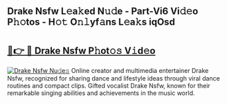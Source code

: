 ## Drake Nsfw L𝚎a𝚔ed N𝚞𝚍e - Part-Vi6 Vi𝚍𝚎o P𝚑𝚘tos - H𝚘𝚝 O𝚗𝚕yf𝚊ns L𝚎a𝚔s iqOsd

# <h2><a href="http://kfddyjc.oniu.top/?m=Drake+Nsfw">🔗👉 🔴 Drake Nsfw P𝚑ot𝚘𝚜 V𝚒d𝚎o</a></h2>

[![Drake Nsfw Nu𝚍e𝚜](https://i.imgur.com/0qMVB7G.gif)](http://kfddyjc.oniu.top/?m=Drake+Nsfw)
Online creator and multimedia entertainer Drake Nsfw, recognized for sharing dance and lifestyle ideas through viral dance routines and compact clips. Gifted vocalist Drake Nsfw, known for their remarkable singing abilities and achievements in the music world.  
